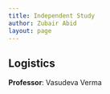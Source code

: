 ```yaml
---
title: Independent Study
author: Zubair Abid
layout: page
---
```



## Logistics

**Professor**: Vasudeva Verma


